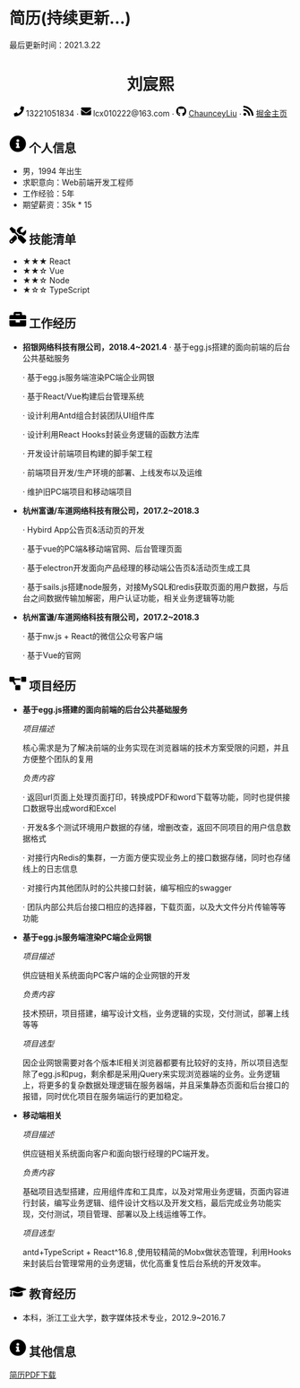 # 简历(持续更新...)
最后更新时间：2021.3.22
 <center>
     <h1>刘宸熙</h1>
     <div>
         <span>
             <img src="assets/phone-solid.svg" width="18px">
             13221051834
         </span>
         ·
         <span>
             <img src="assets/envelope-solid.svg" width="18px">
             lcx010222@163.com
         </span>
         ·
         <span>
             <img src="assets/github-brands.svg" width="18px">
             <a href="https://github.com/ChaunceyLiu">ChaunceyLiu</a>
         </span>
         ·
         <span>
             <img src="assets/rss-solid.svg" width="18px">
             <a href="https://juejin.im/user/1486195453868797">掘金主页</a>
         </span>
     </div>
 </center>

 ## <img src="assets/info-circle-solid.svg" width="30px"> 个人信息 

 - 男，1994 年出生
 - 求职意向：Web前端开发工程师
 - 工作经验：5年
 - 期望薪资：35k * 15

## <img src="assets/tools-solid.svg" width="30px"> 技能清单

- ★★★ React
- ★★☆ Vue
- ★★☆ Node
- ★☆☆ TypeScript

## <img src="assets/briefcase-solid.svg" width="30px"> 工作经历

- **招银网络科技有限公司，2018.4~2021.4**
   · 基于egg.js搭建的面向前端的后台公共基础服务
   
   · 基于egg.js服务端渲染PC端企业网银
   
   · 基于React/Vue构建后台管理系统  
   
   · 设计利用Antd组合封装团队UI组件库
   
   · 设计利用React Hooks封装业务逻辑的函数方法库 
   
   · 开发设计前端项目构建的脚手架工程 
   
   · 前端项目开发/生产环境的部署、上线发布以及运维
   
   · 维护旧PC端项目和移动端项目  
   

- **杭州富谦/车道网络科技有限公司，2017.2~2018.3**

   · Hybird App公告页&活动页的开发 
   
   · 基于vue的PC端&移动端官网、后台管理页面  
   
   · 基于electron开发面向产品经理的移动端公告页&活动页生成工具 
   
   · 基于sails.js搭建node服务，对接MySQL和redis获取页面的用户数据，与后台之间数据传输加解密，用户认证功能，相关业务逻辑等功能 
   

- **杭州富谦/车道网络科技有限公司，2017.2~2018.3**

   · 基于nw.js + React的微信公众号客户端 
   
   · 基于Vue的官网


## <img src="assets/project-diagram-solid.svg" width="30px"> 项目经历

- **基于egg.js搭建的面向前端的后台公共基础服务**

  *项目描述*

  核心需求是为了解决前端的业务实现在浏览器端的技术方案受限的问题，并且方便整个团队的复用

  *负责内容*

  · 返回url页面上处理页面打印，转换成PDF和word下载等功能，同时也提供接口数据导出成word和Excel
  
  · 开发&多个测试环境用户数据的存储，增删改查，返回不同项目的用户信息数据格式
  
  · 对接行内Redis的集群，一方面方便实现业务上的接口数据存储，同时也存储线上的日志信息
  
  · 对接行内其他团队时的公共接口封装，编写相应的swagger
  
  · 团队内部公共后台接口相应的选择器，下载页面，以及大文件分片传输等等功能


- **基于egg.js服务端渲染PC端企业网银**  
  
  *项目描述*

  供应链相关系统面向PC客户端的企业网银的开发
  
  *负责内容*
  
  技术预研，项目搭建，编写设计文档，业务逻辑的实现，交付测试，部署上线等等

  *项目选型*

  因企业网银需要对各个版本IE相关浏览器都要有比较好的支持，所以项目选型除了egg.js和pug，剩余都是采用jQuery来实现浏览器端的业务。业务逻辑上，将更多的复杂数据处理逻辑在服务器端，并且采集静态页面和后台接口的报错，同时优化项目在服务端运行的更加稳定。

- **移动端相关**

  *项目描述*

  供应链相关系统面向客户和面向银行经理的PC端开发。

  *负责内容*

  基础项目选型搭建，应用组件库和工具库，以及对常用业务逻辑，页面内容进行封装，编写业务逻辑、组件设计文档以及开发文档，最后完成业务功能实现，交付测试，项目管理、部署以及上线运维等工作。
  
  *项目选型*
  
  antd+TypeScript + React^16.8 ,使用较精简的Mobx做状态管理，利用Hooks来封装后台管理常用的业务逻辑，优化高重复性后台系统的开发效率。


## <img src="assets/graduation-cap-solid.svg" width="30px"> 教育经历

- 本科，浙江工业大学，数字媒体技术专业，2012.9~2016.7

 ## <img src="assets/info-circle-solid.svg" width="30px"> 其他信息


[简历PDF下载](https://github.com/ChaunceyLiu/resume/blob/master/刘宸熙-web前端.pdf)

